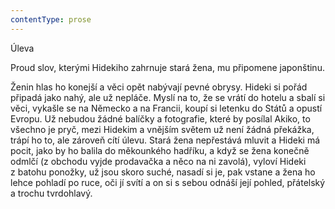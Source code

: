 ```yaml
---
contentType: prose
---
```


<section>

Úleva

Proud slov, kterými Hidekiho zahrnuje stará žena, mu připomene japonštinu.

Ženin hlas ho konejší a věci opět nabývají pevné obrysy. Hideki si pořád připadá jako nahý, ale už nepláče. Myslí na to, že se vrátí do hotelu a sbalí si věci, vykašle se na Německo a na Francii, koupí si letenku do Států a opustí Evropu. Už nebudou žádné balíčky a fotografie, které by posílal Akiko, to všechno je pryč, mezi Hidekim a vnějším světem už není žádná překážka, trápí ho to, ale zároveň cítí úlevu. Stará žena nepřestává mluvit a Hideki má pocit, jako by ho balila do měkounkého hadříku, a když se žena konečně odmlčí (z obchodu vyjde prodavačka a něco na ni zavolá), vyloví Hideki z batohu ponožky, už jsou skoro suché, nasadí si je, pak vstane a žena ho lehce pohladí po ruce, oči jí svítí a on si s sebou odnáší její pohled, přátelský a trochu tvrdohlavý.

</section>
